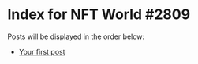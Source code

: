 # Index for NFT World #2809
Posts will be displayed in the order below:

- [Your first post](./001-first.md)

